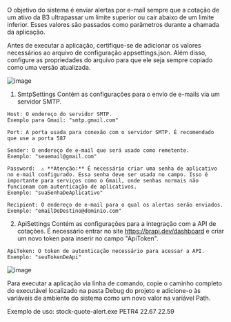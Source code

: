 O objetivo do sistema é enviar alertas por e-mail sempre que a cotação de um ativo da B3 ultrapassar um limite superior ou cair abaixo de um limite inferior. Esses valores são passados como parâmetros durante a chamada da aplicação.

Antes de executar a aplicação, certifique-se de adicionar os valores necessários ao arquivo de configuração appsettings.json. Além disso, configure as propriedades do arquivo para que ele seja sempre copiado como uma versão atualizada.

![image](https://github.com/user-attachments/assets/647693eb-1bee-482b-9cd7-00770b140300)

  1. SmtpSettings
    Contém as configurações para o envio de e-mails via um servidor SMTP.
    
    Host: O endereço do servidor SMTP.
    Exemplo para Gmail: "smtp.gmail.com"
    
    Port: A porta usada para conexão com o servidor SMTP. É recomendado que use a porta 587
    
    Sender: O endereço de e-mail que será usado como remetente.
    Exemplo: "seuemail@gmail.com"
    
    Password:  ⚠️ **Atenção:** É necessário criar uma senha de aplicativo no e-mail configurado. Essa senha deve ser usada no campo. Isso é importante para serviços como o Gmail, onde senhas normais não funcionam com autenticação de aplicativos.
    Exemplo: "suaSenhaDeAplicativo"
    
    Recipient: O endereço de e-mail para o qual os alertas serão enviados.
    Exemplo: "emailDeDestino@dominio.com"
  
  2. ApiSettings
    Contém as configurações para a integração com a API de cotações. É necessário entrar no site https://brapi.dev/dashboard e criar um novo token para inserir no campo "ApiToken".
    
    ApiToken: O token de autenticação necessário para acessar a API.
    Exemplo: "seuTokenDeApi"

   ![image](https://github.com/user-attachments/assets/1b406de4-5774-4675-8c85-3471b8ed2699)

Para executar a aplicação via linha de comando, copie o caminho completo do executável localizado na pasta Debug do projeto e adicione-o às variáveis de ambiente do sistema como um novo valor na variável Path.

Exemplo de uso: stock-quote-alert.exe PETR4 22.67 22.59 
